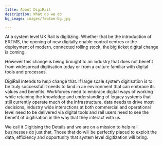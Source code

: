 ```yaml
---
title: About DigiRail
description: What do we do
bg_image: images/featue-bg.jpg

---
```

At a system level UK Rail is digitizing. Whether that be the introduction of ERTMS, the opening of new digitally enable control centres or the deployment of modern, connected rolling stock, the big ticket digital change is coming.

However this change is being brought to an industry that does not benefit from widespread digitisation today or from a culture familiar with digital tools and processes.

DigiRail intends to help change that. If large scale system digitisation is to be truly successful it needs to land in an environment that can embrace its values and benefits. Workforces need to embrace digital ways of working while retaining the knowledge and understanding of legacy systems that still currently operate much of the infrastructure, data needs to drive most decisions, industry wide interactions at both commercial and operational level need to be delivered via digital tools and rail users need to see the benefit of digitisation in the way that they interact with us.

We call it Digitising the Details and we are on a mission to help rail businesses do just that. Those that do will be perfectly placed to exploit the data, efficiency and opportunity that system level digitization will bring. 